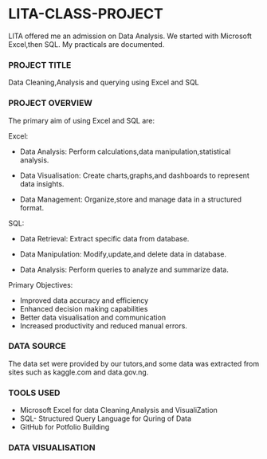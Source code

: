# LITA-CLASS-PROJECT

 LITA offered me an admission on Data Analysis. We started with Microsoft Excel,then SQL. My practicals are documented.

### PROJECT TITLE
Data Cleaning,Analysis and querying using Excel and SQL


### PROJECT OVERVIEW
 The primary aim of using Excel and SQL are:

 Excel:
- Data Analysis: Perform calculations,data manipulation,statistical analysis.

- Data Visualisation: Create charts,graphs,and dashboards to represent data insights.

- Data Management: Organize,store and manage data in a structured format.


SQL:
- Data Retrieval: Extract specific data from database.

- Data Manipulation: Modify,update,and delete data in database.

- Data Analysis: Perform queries to analyze and summarize data.


Primary Objectives:
- Improved data accuracy and efficiency
- Enhanced decision making capabilities
- Better data visualisation and communication
- Increased productivity and reduced manual errors.

### DATA SOURCE
The data set were provided by our tutors,and some data was extracted from sites such as kaggle.com and data.gov.ng.


### TOOLS USED
- Microsoft Excel for data Cleaning,Analysis and VisualiZation
- SQL- Structured Query Language for Quring of Data
- GitHub for Potfolio Building

### DATA VISUALISATION


